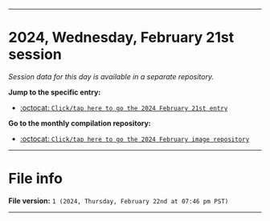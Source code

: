 
***

# 2024, Wednesday, February 21st session

_Session data for this day is available in a separate repository._

**Jump to the specific entry:**

- [:octocat: `Click/tap here to go the 2024 February 21st entry`](https://github.com/seanpm2001/SeansLifeArchive_Images_MotorWorld_CarFactory_Y2024_V2/tree/SeansLifeArchive_Images_MotorWorld_CarFactory_Y2024_V2_Main-dev/02_February/21/)

**Go to the monthly compilation repository:**

- [:octocat: `Click/tap here to go the 2024 February image repository`](https://github.com/seanpm2001/SeansLifeArchive_Images_MotorWorld_CarFactory_Y2024_V2/)

***

# File info

**File version:** `1 (2024, Thursday, February 22nd at 07:46 pm PST)`

***
